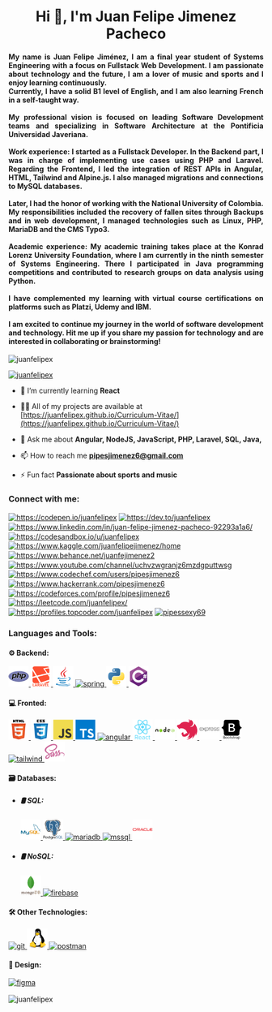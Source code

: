 <h1 align="center">Hi 👋, I'm Juan Felipe Jimenez Pacheco</h1>
<h4 align="justify">My name is Juan Felipe Jiménez, I am a final year student of Systems Engineering with a focus on Fullstack Web Development. I am passionate about technology and the future, I am a lover of music and sports and I enjoy learning continuously. <br> Currently, I have a solid B1 level of English, and I am also learning French in a self-taught way. <br><br> My professional vision is focused on leading Software Development teams and specializing in Software Architecture at the Pontificia Universidad Javeriana. <br><br> Work experience: I started as a Fullstack Developer. In the Backend part, I was in charge of implementing use cases using PHP and Laravel. Regarding the Frontend, I led the integration of REST APIs in Angular, HTML, Tailwind and Alpine.js. I also managed migrations and connections to MySQL databases. <br><br> Later, I had the honor of working with the National University of Colombia. My responsibilities included the recovery of fallen sites through Backups and in web development, I managed technologies such as Linux, PHP, MariaDB and the CMS Typo3. <br><br> Academic experience: My academic training takes place at the Konrad Lorenz University Foundation, where I am currently in the ninth semester of Systems Engineering. There I participated in Java programming competitions and contributed to research groups on data analysis using Python. <br><br> I have complemented my learning with virtual course certifications on platforms such as Platzi, Udemy and IBM. <br><br> I am excited to continue my journey in the world of software development and technology. Hit me up if you share my passion for technology and are interested in collaborating or brainstorming!</h4>

<p align="left"> <img src="https://komarev.com/ghpvc/?username=juanfelipex&label=Profile%20views&color=0e75b6&style=flat" alt="juanfelipex" /> </p>

<p align="left"> <a href="https://github.com/ryo-ma/github-profile-trophy"><img src="https://github-profile-trophy.vercel.app/?username=juanfelipex" alt="juanfelipex" /></a> </p>

- 🌱 I’m currently learning **React**

- 👨‍💻 All of my projects are available at [https://juanfelipex.github.io/Curriculum-Vitae/](https://juanfelipex.github.io/Curriculum-Vitae/)

- 💬 Ask me about **Angular, NodeJS, JavaScript, PHP, Laravel, SQL, Java,**

- 📫 How to reach me **pipesjimenez6@gmail.com**

- ⚡ Fun fact **Passionate about sports and music**

<h3 align="left">Connect with me:</h3>
<p align="left">
<a href="https://codepen.io/https://codepen.io/juanfelipex" target="blank"><img align="center" src="https://raw.githubusercontent.com/rahuldkjain/github-profile-readme-generator/master/src/images/icons/Social/codepen.svg" alt="https://codepen.io/juanfelipex" height="30" width="40" /></a>
<a href="https://dev.to/https://dev.to/juanfelipex" target="blank"><img align="center" src="https://raw.githubusercontent.com/rahuldkjain/github-profile-readme-generator/master/src/images/icons/Social/devto.svg" alt="https://dev.to/juanfelipex" height="30" width="40" /></a>
<a href="https://linkedin.com/in/https://www.linkedin.com/in/juan-felipe-jimenez-pacheco-92293a1a6/" target="blank"><img align="center" src="https://raw.githubusercontent.com/rahuldkjain/github-profile-readme-generator/master/src/images/icons/Social/linked-in-alt.svg" alt="https://www.linkedin.com/in/juan-felipe-jimenez-pacheco-92293a1a6/" height="30" width="40" /></a>
<a href="https://codesandbox.com/https://codesandbox.io/u/juanfelipex" target="blank"><img align="center" src="https://raw.githubusercontent.com/rahuldkjain/github-profile-readme-generator/master/src/images/icons/Social/codesandbox.svg" alt="https://codesandbox.io/u/juanfelipex" height="30" width="40" /></a>
<a href="https://kaggle.com/https://www.kaggle.com/juanfelipejimenez/home" target="blank"><img align="center" src="https://raw.githubusercontent.com/rahuldkjain/github-profile-readme-generator/master/src/images/icons/Social/kaggle.svg" alt="https://www.kaggle.com/juanfelipejimenez/home" height="30" width="40" /></a>
<a href="https://www.behance.net/https://www.behance.net/juanfejimenez2" target="blank"><img align="center" src="https://raw.githubusercontent.com/rahuldkjain/github-profile-readme-generator/master/src/images/icons/Social/behance.svg" alt="https://www.behance.net/juanfejimenez2" height="30" width="40" /></a>
<a href="https://www.youtube.com/c/https://www.youtube.com/channel/uchvzwgranjz6mzdgputtwsg" target="blank"><img align="center" src="https://raw.githubusercontent.com/rahuldkjain/github-profile-readme-generator/master/src/images/icons/Social/youtube.svg" alt="https://www.youtube.com/channel/uchvzwgranjz6mzdgputtwsg" height="30" width="40" /></a>
<a href="https://www.codechef.com/users/https://www.codechef.com/users/pipesjimenez6" target="blank"><img align="center" src="https://cdn.jsdelivr.net/npm/simple-icons@3.1.0/icons/codechef.svg" alt="https://www.codechef.com/users/pipesjimenez6" height="30" width="40" /></a>
<a href="https://www.hackerrank.com/https://www.hackerrank.com/pipesjimenez6" target="blank"><img align="center" src="https://raw.githubusercontent.com/rahuldkjain/github-profile-readme-generator/master/src/images/icons/Social/hackerrank.svg" alt="https://www.hackerrank.com/pipesjimenez6" height="30" width="40" /></a>
<a href="https://codeforces.com/profile/https://codeforces.com/profile/pipesjimenez6" target="blank"><img align="center" src="https://raw.githubusercontent.com/rahuldkjain/github-profile-readme-generator/master/src/images/icons/Social/codeforces.svg" alt="https://codeforces.com/profile/pipesjimenez6" height="30" width="40" /></a>
<a href="https://www.leetcode.com/https://leetcode.com/juanfelipex/" target="blank"><img align="center" src="https://raw.githubusercontent.com/rahuldkjain/github-profile-readme-generator/master/src/images/icons/Social/leet-code.svg" alt="https://leetcode.com/juanfelipex/" height="30" width="40" /></a>
<a href="https://www.topcoder.com/members/https://profiles.topcoder.com/juanfelipex" target="blank"><img align="center" src="https://raw.githubusercontent.com/rahuldkjain/github-profile-readme-generator/master/src/images/icons/Social/topcoder.svg" alt="https://profiles.topcoder.com/juanfelipex" height="30" width="40" /></a>
<a href="https://discord.gg/pipessexy69" target="blank"><img align="center" src="https://raw.githubusercontent.com/rahuldkjain/github-profile-readme-generator/master/src/images/icons/Social/discord.svg" alt="pipessexy69" height="30" width="40" /></a>
</p>

<h3 align="left">Languages and Tools:</h3>
<h4> ⚙️ Backend: </h4>
<p> 
  <a href="https://www.php.net" target="_blank" rel="noreferrer"> <img src="https://raw.githubusercontent.com/devicons/devicon/master/icons/php/php-original.svg" alt="php" width="40" height="40"/> </a> 
  <a href="https://laravel.com/" target="_blank" rel="noreferrer"> <img src="https://raw.githubusercontent.com/devicons/devicon/master/icons/laravel/laravel-plain-wordmark.svg" alt="laravel" width="40" height="40"/> </a>
  <a href="https://www.java.com" target="_blank" rel="noreferrer"> <img src="https://raw.githubusercontent.com/devicons/devicon/master/icons/java/java-original.svg" alt="java" width="40" height="40"/> </a> 
  <a href="https://spring.io/" target="_blank" rel="noreferrer"> <img src="https://www.vectorlogo.zone/logos/springio/springio-icon.svg" alt="spring" width="40" height="40"/> </a> 
  <a href="https://www.python.org" target="_blank" rel="noreferrer"> <img src="https://raw.githubusercontent.com/devicons/devicon/master/icons/python/python-original.svg" alt="python" width="40" height="40"/> </a>
  <a href="https://www.w3schools.com/cs/" target="_blank" rel="noreferrer">
  <img src="https://raw.githubusercontent.com/devicons/devicon/master/icons/csharp/csharp-original.svg" alt="csharp" width="40" height="40"/> </a>
</p>

<h4> 💻 Fronted:</h4>
<p>
  <a href="https://www.w3.org/html/" target="_blank" rel="noreferrer"> <img src="https://raw.githubusercontent.com/devicons/devicon/master/icons/html5/html5-original-wordmark.svg" alt="html5" width="40" height="40"/> </a>
  <a href="https://www.w3schools.com/css/" target="_blank" rel="noreferrer"> <img src="https://raw.githubusercontent.com/devicons/devicon/master/icons/css3/css3-original-wordmark.svg" alt="css3" width="40" height="40"/> </a>
  <a href="https://developer.mozilla.org/en-US/docs/Web/JavaScript" target="_blank" rel="noreferrer"> <img src="https://raw.githubusercontent.com/devicons/devicon/master/icons/javascript/javascript-original.svg" alt="javascript" width="40" height="40"/> </a>
  <a href="https://www.typescriptlang.org/" target="_blank" rel="noreferrer"> <img src="https://raw.githubusercontent.com/devicons/devicon/master/icons/typescript/typescript-original.svg" alt="typescript" width="40" height="40"/> </a>
  <a href="https://angular.io" target="_blank" rel="noreferrer"> <img src="https://angular.io/assets/images/logos/angular/angular.svg" alt="angular" width="40" height="40"/> </a>
  <a href="https://reactjs.org/" target="_blank" rel="noreferrer"> <img src="https://raw.githubusercontent.com/devicons/devicon/master/icons/react/react-original-wordmark.svg" alt="react" width="40" height="40"/> </a>
  <a href="https://nodejs.org" target="_blank" rel="noreferrer"> <img src="https://raw.githubusercontent.com/devicons/devicon/master/icons/nodejs/nodejs-original-wordmark.svg" alt="nodejs" width="40" height="40"/> </a> 
  <a href="https://nestjs.com/" target="_blank" rel="noreferrer"> <img src="https://raw.githubusercontent.com/devicons/devicon/master/icons/nestjs/nestjs-plain.svg" alt="nestjs" width="40" height="40"/> </a> 
  <a href="https://expressjs.com" target="_blank" rel="noreferrer"> <img src="https://raw.githubusercontent.com/devicons/devicon/master/icons/express/express-original-wordmark.svg" alt="express" width="40" height="40"/> </a>
  </a> <img src="https://raw.githubusercontent.com/devicons/devicon/master/icons/bootstrap/bootstrap-plain-wordmark.svg" alt="bootstrap" width="40" height="40"/>
  </a>
  <a href="https://tailwindcss.com/" target="_blank" rel="noreferrer"> <img src="https://www.vectorlogo.zone/logos/tailwindcss/tailwindcss-icon.svg" alt="tailwind" width="40" height="40"/> </a>
  <a href="https://sass-lang.com" target="_blank" rel="noreferrer"> <img src="https://raw.githubusercontent.com/devicons/devicon/master/icons/sass/sass-original.svg" alt="sass" width="40" height="40"/> </a>
</p>

<h4> 🗃️ Databases:</h4>
<ul>
  <li>
    <h5> 🛢 SQL:</h5>
  </li>
  <p>
  <a href="https://www.mysql.com/" target="_blank" rel="noreferrer"> <img src="https://raw.githubusercontent.com/devicons/devicon/master/icons/mysql/mysql-original-wordmark.svg" alt="mysql" width="40" height="40"/> </a>
  <a href="https://www.postgresql.org" target="_blank" rel="noreferrer"> <img src="https://raw.githubusercontent.com/devicons/devicon/master/icons/postgresql/postgresql-original-wordmark.svg" alt="postgresql" width="40" height="40"/> </a>
  <a href="https://mariadb.org/" target="_blank" rel="noreferrer"> <img src="https://www.vectorlogo.zone/logos/mariadb/mariadb-icon.svg" alt="mariadb" width="40" height="40"/> </a> 
  <a href="https://www.microsoft.com/en-us/sql-server" target="_blank" rel="noreferrer"> <img src="https://www.svgrepo.com/show/303229/microsoft-sql-server-logo.svg" alt="mssql" width="40" height="40"/> </a> 
  <a href="https://www.oracle.com/" target="_blank" rel="noreferrer"> <img src="https://raw.githubusercontent.com/devicons/devicon/master/icons/oracle/oracle-original.svg" alt="oracle" width="40" height="40"/> </a>
</p>

 <li>
    <h5> 🛢️ NoSQL:</h5>
  </li>
  <p>
  <a href="https://www.mongodb.com/" target="_blank" rel="noreferrer"> <img src="https://raw.githubusercontent.com/devicons/devicon/master/icons/mongodb/mongodb-original-wordmark.svg" alt="mongodb" width="40" height="40"/> </a>
  <a href="https://firebase.google.com/" target="_blank" rel="noreferrer"> <img src="https://www.vectorlogo.zone/logos/firebase/firebase-icon.svg" alt="firebase" width="40" height="40"/> </a>
  </p>
</ul>

<h4> 🛠️ Other Technologies:</h4>
<p>
  <a href="https://git-scm.com/" target="_blank" rel="noreferrer"> <img src="https://www.vectorlogo.zone/logos/git-scm/git-scm-icon.svg" alt="git" width="40" height="40"/> </a>
  <a href="https://www.linux.org/" target="_blank" rel="noreferrer"> <img src="https://raw.githubusercontent.com/devicons/devicon/master/icons/linux/linux-original.svg" alt="linux" width="40" height="40"/> </a>
  <a href="https://postman.com" target="_blank" rel="noreferrer"> <img src="https://www.vectorlogo.zone/logos/getpostman/getpostman-icon.svg" alt="postman" width="40" height="40"/> </a> 
</p>

<h4> 🎨 Design: </h4>
<p>
  <a href="https://www.figma.com/" target="_blank" rel="noreferrer"> <img src="https://www.vectorlogo.zone/logos/figma/figma-icon.svg" alt="figma" width="40" height="40"/> </a> 
</p>

<p><img align="center" src="https://github-readme-streak-stats.herokuapp.com/?user=juanfelipex&" alt="juanfelipex" /></p>
